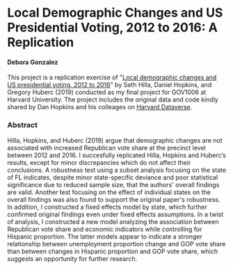 # Local Demographic Changes and US Presidential Voting, 2012 to 2016: A Replication
#### Debora Gonzalez

This project is a replication exercise of "[Local demographic changes and US presidential voting, 2012 to 2016](https://www-pnas-org.ezp-prod1.hul.harvard.edu/content/pnas/116/50/25023.full.pdf)" by Seth Hilla, Daniel Hopkins, and Gregory Huberc (2019) conducted as my final project for GOV1006 at Harvard University. The project includes the original data and code kindly shared by Dan Hopkins and his colleages on [Harvard Dataverse](https://dataverse.harvard.edu/dataset.xhtml?persistentId=doi:10.7910/DVN/J5GCZQ).

### Abstract
Hilla, Hopkins, and Huberc (2019) argue that demographic changes are not associated with increased Republican vote share at the precinct level between 2012 and 2016. I succesfully replicated Hilla, Hopkins and Huberc’s results, except for minor discrepancies which do not affect their conclusions. A robustness test using a subset analysis focusing on the state of FL indicates, despite minor state-specific deviance and poor statistical significance due to reduced sample size, that the authors' overall findings are valid. Another test focusing on the effect of individual states on the overall findings was also found to support the original paper's robustness. In addition, I constructed a fixed effects model by state, which further confirmed original findings even under fixed effects assumptions. In a twist of analysis, I constructed a new model analyzing the association between Republican vote share and economic indicators while controlling for Hispanic proportion. The latter models appear to indicate a stronger relationship between unemployment proportion change and GOP vote share than between changes in Hispanic proportion and GOP vote share, which suggests an opportunity for further research. 